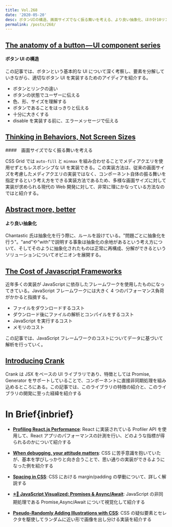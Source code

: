 ```yaml
---
title: Vol.268
date: '2020-05-20'
desc: ボタンUIの構造、画面サイズでなく振る舞いを考える、より良い抽象化、ほか計10リンク
permalink: /posts/268/
---
```


## [The anatomy of a button — UI component series](https://uxdesign.cc/button-design-user-interface-components-series-85243b6736c7)

#### ボタン UI の構造

この記事では、ボタンという基本的な UI について深く考察し、要素を分解していきながら、適切なボタン UI を実装するためのアイディアを紹介する。

- ボタンとリンクの違い
- ボタンの状態でユーザーに伝える
- 色、形、サイズを理解する
- ボタンであることをはっきりと伝える
- 十分に大きくする
- disable を実装する前に、エラーメッセージで伝える

## [Thinking in Behaviors, Not Screen Sizes](https://css-tricks.com/thinking-in-behaviors-not-screen-sizes/)

####　画面サイズでなく振る舞いを考える

CSS Grid では `auto-fill` と `minmax` を組み合わせることでメディアクエリを使用せずともレスポンシブな UI を実装できる。この実装方法は、従来の画面サイズを考慮したメディアクエリの実装ではなく、コンポーネント自体の振る舞いを指定するという考え方をできる実装方法であるため、多様な画面サイズに対して実装が求められる現代の Web 開発に対して、非常に理にかなっている方法なのではと紹介する。

## [Abstract more, better](https://chan.dev/blog/abstract-more-better/)

#### より良い抽象化

Chantastic 氏は抽象化を行う際に、ルールを設けている。"問題ごとに抽象化を行う"。"and"や"with"で説明する事象は抽象化の余地があるという考え方について、そしてそのように抽象化されたものは正常に再構成、分解ができるというソリューションについてオピニオンを展開する。

## [The Cost of Javascript Frameworks](https://timkadlec.com/remembers/2020-04-21-the-cost-of-javascript-frameworks/)

近年多くの実装が JavaScript に依存したフレームワークを使用したものになってきている。JavaScript フレームワークには大きく 4 つのパフォーマンス負荷がかかると指摘する。

- ファイルをダウンロードするコスト
- ダウンロード後にファイルの解析とコンパイルをするコスト
- JavaScript を実行するコスト
- メモリのコスト

この記事では、JavaScript フレームワークのコストについてデータに基づいて解析を行っていく。

## [Introducing Crank](https://crank.js.org/blog/introducing-crank)

Crank は JSX をベースの UI ライブラリであり、特徴としては Promise, Generator をサポートしていることで、コンポーネントに直接非同期処理を組み込めるところにある。この記事では、このライブラリの特徴の紹介と、このライブラリの開発に至った経緯を紹介する

# In Brief{inbrief}

- **[Profiling React.js Performance](https://addyosmani.com/blog/profiling-react-js/)**: React に実装されている Profiler API を使用して、React アプリのパフォーマンスの計測を行い、どのような指標が得られるのかについて紹介する

- **[When debugging, your attitude matters](https://jvns.ca/blog/debugging-attitude-matters/)**: CSS に苦手意識を抱いていたが、基本を学びしっかりと向き合うことで、思い通りの実装ができるようになった例を紹介する

- **[Spacing in CSS](https://ishadeed.com/article/spacing-in-css/)**: CSS における margin/padding の挙動について、詳しく解説する

- **[⭐️🎀 JavaScript Visualized: Promises & Async/Await](https://dev.to/lydiahallie/javascript-visualized-promises-async-await-5gke)**: JavaScript の非同期処理である Promise,Async/Await について視覚化して紹介する

- **[Pseudo-Randomly Adding Illustrations with CSS](https://meyerweb.com/eric/thoughts/2020/04/15/pseudo-randomly-adding-illustrations-with-css/)**: CSS の疑似要素とセレクタを駆使してランダムに近い形で画像を出し分ける実装を紹介する
